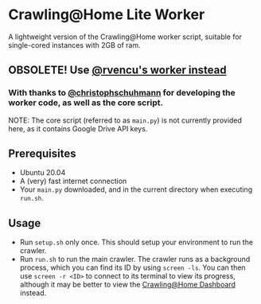 # Crawling@Home Lite Worker
A lightweight version of the Crawling@Home worker script, suitable for single-cored instances with 2GB of ram.

## OBSOLETE! Use [@rvencu's worker instead](https://github.com/rvencu/headless-crawlingathome)

### With thanks to [@christophschuhmann](https://github.com/christophschuhmann) for developing the worker code, as well as the core script.
NOTE: The core script (referred to as `main.py`) is not currently provided here, as it contains Google Drive API keys.

## Prerequisites
* Ubuntu 20.04
* A (very) fast internet connection
* Your `main.py` downloaded, and in the current directory when executing `run.sh`.

## Usage
* Run `setup.sh` only once. This should setup your environment to run the crawler.
* Run `run.sh` to run the main crawler. The crawler runs as a background process, which you can find its ID by using `screen -ls`. You can then use `screen -r <ID>` to connect to its terminal to view its progress, although it may be better to view the [Crawling@Home Dashboard](http://crawlingathome.duckdns.org/) instead.

